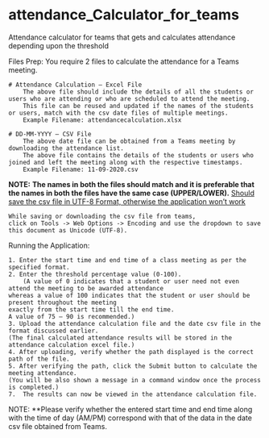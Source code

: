 # attendance_Calculator_for_teams
Attendance calculator for teams that gets and calculates attendance depending upon the threshold

Files Prep:
	You require 2 files to calculate the attendance for a Teams meeting.
	
	# Attendance Calculation – Excel File
		The above file should include the details of all the students or users who are attending or who are scheduled to attend the meeting.
		This file can be reused and updated if the names of the students or users, match with the csv date files of multiple meetings.
		Example Filename: attendancecalculation.xlsx
 	
	# DD-MM-YYYY – CSV File
		The above date file can be obtained from a Teams meeting by downloading the attendance list. 
		The above file contains the details of the students or users who joined and left the meeting along with the respective timestamps.
		Example Filename: 11-09-2020.csv
 

**NOTE:**
	**The names in both the files should match and it is preferable that the names in both the files have the same case (UPPER/LOWER).**
	 <a href="#" class="text-inherit">Should save the csv file in UTF-8 Format, otherwise the application won’t work</a>
	 
	While saving or downloading the csv file from teams, 
	click on Tools -> Web Options -> Encoding and use the dropdown to save this document as Unicode (UTF-8). 

Running the Application:

 	1. Enter the start time and end time of a class meeting as per the specified format.
 	2. Enter the threshold percentage value (0-100).
        (A value of 0 indicates that a student or user need not even attend the meeting to be awarded attendance 
	whereas a value of 100 indicates that the student or user should be present throughout the meeting
	exactly from the start time till the end time. 
	A value of 75 – 90 is recommended.)
 	3. Upload the attendance calculation file and the date csv file in the format discussed earlier. 
 	(The final calculated attendance results will be stored in the attendance calculation excel file.)
 	4. After uploading, verify whether the path displayed is the correct path of the file.
 	5. After verifying the path, click the Submit button to calculate the meeting attendance. 
 	(You will be also shown a message in a command window once the process is completed.)
 	7.  The results can now be viewed in the attendance calculation file.
 
NOTE:
	**Please verify whether the entered start time and end time along with the time of day (AM/PM) correspond with that of the data in the date csv file obtained from Teams.
